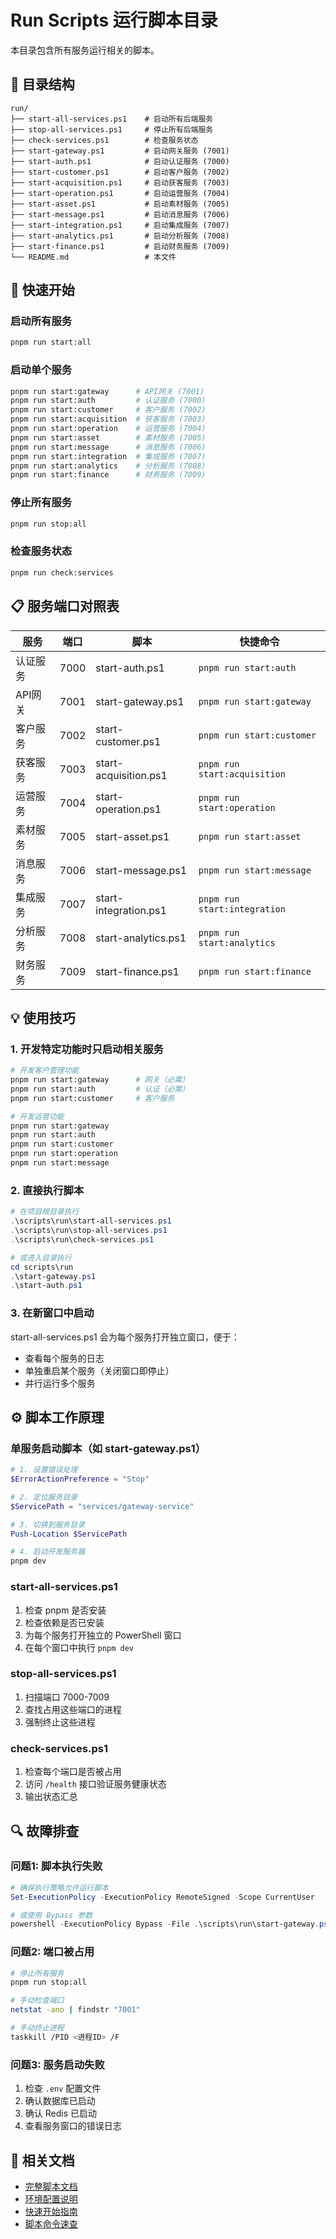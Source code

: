 # Run Scripts 运行脚本目录

本目录包含所有服务运行相关的脚本。

## 📁 目录结构

```
run/
├── start-all-services.ps1    # 启动所有后端服务
├── stop-all-services.ps1     # 停止所有后端服务
├── check-services.ps1        # 检查服务状态
├── start-gateway.ps1         # 启动网关服务 (7001)
├── start-auth.ps1            # 启动认证服务 (7000)
├── start-customer.ps1        # 启动客户服务 (7002)
├── start-acquisition.ps1     # 启动获客服务 (7003)
├── start-operation.ps1       # 启动运营服务 (7004)
├── start-asset.ps1           # 启动素材服务 (7005)
├── start-message.ps1         # 启动消息服务 (7006)
├── start-integration.ps1     # 启动集成服务 (7007)
├── start-analytics.ps1       # 启动分析服务 (7008)
├── start-finance.ps1         # 启动财务服务 (7009)
└── README.md                 # 本文件
```

## 🚀 快速开始

### 启动所有服务
```bash
pnpm run start:all
```

### 启动单个服务
```bash
pnpm run start:gateway      # API网关 (7001)
pnpm run start:auth         # 认证服务 (7000)
pnpm run start:customer     # 客户服务 (7002)
pnpm run start:acquisition  # 获客服务 (7003)
pnpm run start:operation    # 运营服务 (7004)
pnpm run start:asset        # 素材服务 (7005)
pnpm run start:message      # 消息服务 (7006)
pnpm run start:integration  # 集成服务 (7007)
pnpm run start:analytics    # 分析服务 (7008)
pnpm run start:finance      # 财务服务 (7009)
```

### 停止所有服务
```bash
pnpm run stop:all
```

### 检查服务状态
```bash
pnpm run check:services
```

## 📋 服务端口对照表

| 服务 | 端口 | 脚本 | 快捷命令 |
|------|------|------|----------|
| 认证服务 | 7000 | start-auth.ps1 | `pnpm run start:auth` |
| API网关 | 7001 | start-gateway.ps1 | `pnpm run start:gateway` |
| 客户服务 | 7002 | start-customer.ps1 | `pnpm run start:customer` |
| 获客服务 | 7003 | start-acquisition.ps1 | `pnpm run start:acquisition` |
| 运营服务 | 7004 | start-operation.ps1 | `pnpm run start:operation` |
| 素材服务 | 7005 | start-asset.ps1 | `pnpm run start:asset` |
| 消息服务 | 7006 | start-message.ps1 | `pnpm run start:message` |
| 集成服务 | 7007 | start-integration.ps1 | `pnpm run start:integration` |
| 分析服务 | 7008 | start-analytics.ps1 | `pnpm run start:analytics` |
| 财务服务 | 7009 | start-finance.ps1 | `pnpm run start:finance` |

## 💡 使用技巧

### 1. 开发特定功能时只启动相关服务

```bash
# 开发客户管理功能
pnpm run start:gateway      # 网关（必需）
pnpm run start:auth         # 认证（必需）
pnpm run start:customer     # 客户服务

# 开发运营功能
pnpm run start:gateway
pnpm run start:auth
pnpm run start:customer
pnpm run start:operation
pnpm run start:message
```

### 2. 直接执行脚本

```powershell
# 在项目根目录执行
.\scripts\run\start-all-services.ps1
.\scripts\run\stop-all-services.ps1
.\scripts\run\check-services.ps1

# 或进入目录执行
cd scripts\run
.\start-gateway.ps1
.\start-auth.ps1
```

### 3. 在新窗口中启动

start-all-services.ps1 会为每个服务打开独立窗口，便于：
- 查看每个服务的日志
- 单独重启某个服务（关闭窗口即停止）
- 并行运行多个服务

## ⚙️ 脚本工作原理

### 单服务启动脚本（如 start-gateway.ps1）

```powershell
# 1. 设置错误处理
$ErrorActionPreference = "Stop"

# 2. 定位服务目录
$ServicePath = "services/gateway-service"

# 3. 切换到服务目录
Push-Location $ServicePath

# 4. 启动开发服务器
pnpm dev
```

### start-all-services.ps1

1. 检查 pnpm 是否安装
2. 检查依赖是否已安装
3. 为每个服务打开独立的 PowerShell 窗口
4. 在每个窗口中执行 `pnpm dev`

### stop-all-services.ps1

1. 扫描端口 7000-7009
2. 查找占用这些端口的进程
3. 强制终止这些进程

### check-services.ps1

1. 检查每个端口是否被占用
2. 访问 `/health` 接口验证服务健康状态
3. 输出状态汇总

## 🔍 故障排查

### 问题1: 脚本执行失败

```powershell
# 确保执行策略允许运行脚本
Set-ExecutionPolicy -ExecutionPolicy RemoteSigned -Scope CurrentUser

# 或使用 Bypass 参数
powershell -ExecutionPolicy Bypass -File .\scripts\run\start-gateway.ps1
```

### 问题2: 端口被占用

```bash
# 停止所有服务
pnpm run stop:all

# 手动检查端口
netstat -ano | findstr "7001"

# 手动终止进程
taskkill /PID <进程ID> /F
```

### 问题3: 服务启动失败

1. 检查 `.env` 配置文件
2. 确认数据库已启动
3. 确认 Redis 已启动
4. 查看服务窗口的错误日志

## 📝 相关文档

- [完整脚本文档](../README.md)
- [环境配置说明](../../环境配置说明.md)
- [快速开始指南](../../快速开始.md)
- [脚本命令速查](../../脚本命令速查.md)

